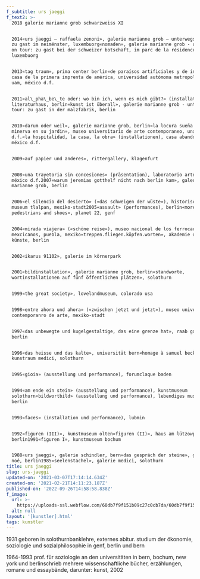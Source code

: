 ```yaml
---
f_subtitle: urs jaeggi
f_text2: >-
  2018 galerie marianne grob schwarzweiss XI


  2014«urs jaeggi – raffaela zenoni», galerie marianne grob – unterwegs on tour:
  zu gast im neimënster, luxembuorg«nomaden», galerie marianne grob - unterwegs
  on tour: zu gast bei der schweizer botschaft, im parc de la résidence,
  luxembuorg


  2013«tag traum», prima center berlin«de paraísos artificiales y de infiernos»,
  casa de la primera imprenta de américa, universidad autómoma metropolitana,
  uam, méxico d.f.


  2011«al\_pha\_be\_te oder: wo bin ich, wenn es mich gibt?» (installationen),
  literaturhaus, berlin«kunst ist überall», galerie marianne grob - unterwegs on
  tour: zu gast in der malzfabrik, berlin


  2010«darum oder weil», galerie marianne grob, berlin«la locura sueña con
  minerva en su jardin», museo universitario de arte contemporaneo, unam, méxico
  d.f.«la hospitalidad, la casa, la obra» (installationen), casa abandonada,
  méxico d.f.


  2009«auf papier und anderes», rittergallery, klagenfurt


  2008«una trayetoria sin concesiones» (präsentation), laboratorio arte alameda,
  méxico d.f.2007«warum jeremias gotthelf nicht nach berlin kam», galerie
  marianne grob, berlin


  2006«el silencio del desierto» («das schweigen der wüste»), historisches
  museum tlalpan, mexiko-stadt2005«assault» (performances), berlin«more abaout
  pedestrians and shoes», planet 22, genf


  2004«mirada viajera» («schöne reise»), museo nacional de los ferrocarrilles
  mexcicanos, puebla, mexiko«treppen.fliegen.köpfen.worten», akademie der
  künste, berlin


  2002«ikarus 91102», galerie im körnerpark


  2001«bildinstallation», galerie marianne grob, berlin«standworte,
  wortinstallationen auf fünf öffentlichen plätzen», solothurn


  1999«the great society», lovelandmuseum, colorado usa


  1998«entre ahora und ahora» («zwischen jetzt und jetzt»), museo universitario
  contemporanro de arte, mexiko-stadt


  1997«das unbewegte und kugelgestaltige, das eine grenze hat», raab galerie,
  berlin


  1996«das heisse und das kalte», universität bern«homage à samuel beckett»,
  kunstraum medici, solothurn


  1995«gioia» (ausstellung und performance), forumclaque baden


  1994«am ende ein stein» (ausstellung und performance), kunstmuseum
  solothurn«bildwortbild» (ausstellung und performance), lebendiges museum,
  berlin


  1993«faces» (installation und performance), lubmin


  1992«figuren (III)», kunstmuseum olten«figuren (II)», haus am lützowplatz,
  berlin1991«figuren I», kunstmuseum bochum


  1988«urs jaeggi», galerie schindler, bern«das gespräch der steine», galerie
  noé, berlin1985«seelenstachel», galerie medici, solothurn
title: urs jaeggi
slug: urs-jaeggi
updated-on: '2021-03-07T17:14:14.634Z'
created-on: '2021-02-21T14:11:23.187Z'
published-on: '2022-09-26T14:58:58.838Z'
f_image:
  url: >-
    https://uploads-ssl.webflow.com/60db7f9f151b09c27c0cb7da/60db7f9f151b09875a0cba42_jaeggi.jpg
  alt: null
layout: '[kunstler].html'
tags: kunstler
---
```


1931 geboren in solothurnbanklehre, externes abitur. studium der ökonomie, soziologie und sozialphilosophie in genf, berlin und bern

1964-1993 prof. für soziologie an den universitäten in bern, bochum, new york und berlinschrieb mehrere wissenschaftliche bücher, erzählungen, romane und essaybände, darunter: kunst, 2002
